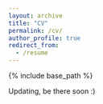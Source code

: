 ```yaml
---
layout: archive
title: "CV"
permalink: /cv/
author_profile: true
redirect_from:
  - /resume
---
```


{% include base_path %}

Updating, be there soon :)
